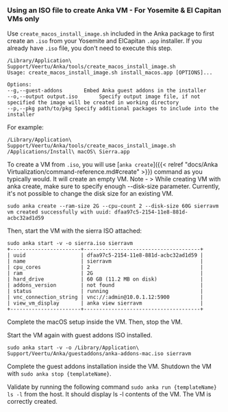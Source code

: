 
### Using an ISO file to create Anka VM - For Yosemite & El Capitan VMs only

Use `create_macos_install_image.sh` included in the Anka package to first create an `.iso` from your Yosemite and ElCapitan `.app` installer.
If you already have `.iso` file, you don't need to execute this step.

```shell
/Library/Application\ Support/Veertu/Anka/tools/create_macos_install_image.sh
Usage: create_macos_install_image.sh install_macos.app [OPTIONS]...

Options:
--g,--guest-addons       Embed Anka guest addons in the installer
--o,--output output.iso       Specify output image file, if not specified the image will be created in working directory
--p,--pkg path/to/pkg Specify additional packages to include into the installer
```

For example:

```shell
/Library/Application\ Support/Veertu/Anka/tools/create_macos_install_image.sh /Applications/Install\ macOS\ Sierra.app
```

To create a VM from `.iso`, you will use [`anka create`]({{< relref "docs/Anka Virtualization/command-reference.md#create" >}}) command as you typically would. It will create an empty VM.
Note - > While creating VM with anka create, make sure to specify enough --disk-size parameter. Currently, it's not possible to change the disk size for an existing VM.

```shell
sudo anka create --ram-size 2G --cpu-count 2 --disk-size 60G sierravm
vm created successfully with uuid: dfaa97c5-2154-11e8-881d-acbc32ad1d59
```

Then, start the VM with the sierra ISO attached:

```shell
sudo anka start -v -o sierra.iso sierravm
+-----------------------+--------------------------------------+
| uuid                  | dfaa97c5-2154-11e8-881d-acbc32ad1d59 |
| name                  | sierravm                             |
| cpu_cores             | 2                                    |
| ram                   | 2G                                   |
| hard_drive            | 60 GB (11.2 MB on disk)              |
| addons_version        | not found                            |
| status                | running                              |
| vnc_connection_string | vnc://:admin@10.0.1.12:5900          |
| view_vm_display       | anka view sierravm                   |
+-----------------------+--------------------------------------+
```

Complete the macOS setup inside the VM. Then, stop the VM.

Start the VM again with guest addons ISO installed.

```shell
sudo anka start -v -o /Library/Application\ Support/Veertu/Anka/guestaddons/anka-addons-mac.iso sierravm
```

Complete the guest addons installation inside the VM. Shutdown the VM with `sudo anka stop {templateName}`.

Validate by running the following command `sudo anka run {templateName} ls -l` from the host. It should display ls -l contents of the VM. The VM is correctly created.